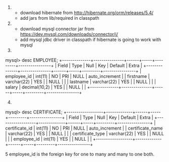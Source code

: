 1. * download hibernate from http://hibernate.org/orm/releases/5.4/
   * add jars from lib/required in classpath
2. * download mysql connector jar from https://dev.mysql.com/downloads/connector/j/
   * add mysql jdbc driver in classpath if hibernate is going to work with mysql
3.
mysql> desc EMPLOYEE;
+--------------+---------------+------+-----+---------+----------------+
| Field        | Type          | Null | Key | Default | Extra          |
+--------------+---------------+------+-----+---------+----------------+
| employee_id  | int(11)       | NO   | PRI | NULL    | auto_increment |
| firstname    | varchar(22)   | YES  |     | NULL    |                |
| lastname     | varchar(22)   | YES  |     | NULL    |                |
| salary       | decimal(10,2) | YES  |     | NULL    |                |
+--------------+---------------+------+-----+---------+----------------+


4.
mysql> desc CERTIFICATE;
+------------------+-------------+------+-----+---------+----------------+
| Field            | Type        | Null | Key | Default | Extra          |
+------------------+-------------+------+-----+---------+----------------+
| certificate_id   | int(11)     | NO   | PRI | NULL    | auto_increment |
| certificate_name | varchar(22) | YES  |     | NULL    |                |
| certificate_type | varchar(22) | YES  |     | NULL    |                |
| employee_id      | int(11)     | YES  |     | NULL    |                |
+------------------+-------------+------+-----+---------+----------------+

5
employee_id is the foreign key for one to many and many to one both.




